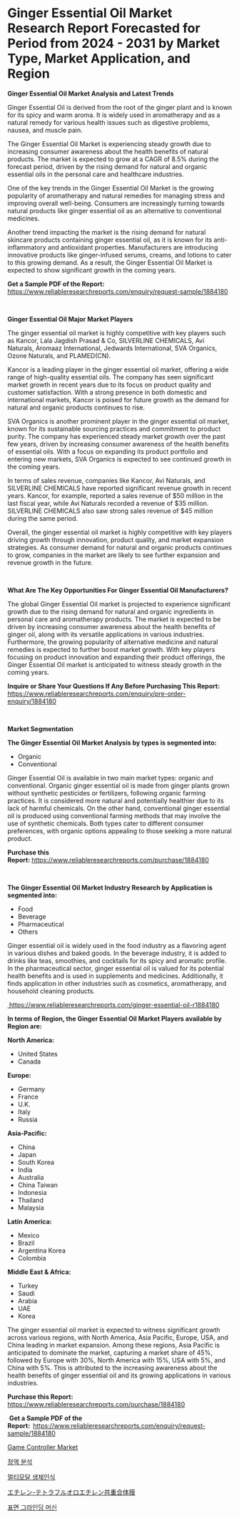 <p><h1>Ginger Essential Oil Market Research Report Forecasted for Period from 2024 -  2031 by Market Type, Market Application, and Region</h1></p><p><strong>Ginger Essential Oil Market Analysis and Latest Trends</strong></p>
<p><p>Ginger Essential Oil is derived from the root of the ginger plant and is known for its spicy and warm aroma. It is widely used in aromatherapy and as a natural remedy for various health issues such as digestive problems, nausea, and muscle pain.</p><p>The Ginger Essential Oil Market is experiencing steady growth due to increasing consumer awareness about the health benefits of natural products. The market is expected to grow at a CAGR of 8.5% during the forecast period, driven by the rising demand for natural and organic essential oils in the personal care and healthcare industries.</p><p>One of the key trends in the Ginger Essential Oil Market is the growing popularity of aromatherapy and natural remedies for managing stress and improving overall well-being. Consumers are increasingly turning towards natural products like ginger essential oil as an alternative to conventional medicines.</p><p>Another trend impacting the market is the rising demand for natural skincare products containing ginger essential oil, as it is known for its anti-inflammatory and antioxidant properties. Manufacturers are introducing innovative products like ginger-infused serums, creams, and lotions to cater to this growing demand. As a result, the Ginger Essential Oil Market is expected to show significant growth in the coming years.</p></p>
<p><strong>Get a Sample PDF of the Report:&nbsp;</strong> <a href="https://www.reliableresearchreports.com/enquiry/request-sample/1884180">https://www.reliableresearchreports.com/enquiry/request-sample/1884180</a></p>
<p>&nbsp;</p>
<p><strong>Ginger Essential Oil Major Market Players</strong></p>
<p><p>The ginger essential oil market is highly competitive with key players such as Kancor, Lala Jagdish Prasad & Co, SILVERLINE CHEMICALS, Avi Naturals, Aromaaz International, Jedwards International, SVA Organics, Ozone Naturals, and PLAMED(CN).</p><p>Kancor is a leading player in the ginger essential oil market, offering a wide range of high-quality essential oils. The company has seen significant market growth in recent years due to its focus on product quality and customer satisfaction. With a strong presence in both domestic and international markets, Kancor is poised for future growth as the demand for natural and organic products continues to rise.</p><p>SVA Organics is another prominent player in the ginger essential oil market, known for its sustainable sourcing practices and commitment to product purity. The company has experienced steady market growth over the past few years, driven by increasing consumer awareness of the health benefits of essential oils. With a focus on expanding its product portfolio and entering new markets, SVA Organics is expected to see continued growth in the coming years.</p><p>In terms of sales revenue, companies like Kancor, Avi Naturals, and SILVERLINE CHEMICALS have reported significant revenue growth in recent years. Kancor, for example, reported a sales revenue of $50 million in the last fiscal year, while Avi Naturals recorded a revenue of $35 million. SILVERLINE CHEMICALS also saw strong sales revenue of $45 million during the same period.</p><p>Overall, the ginger essential oil market is highly competitive with key players driving growth through innovation, product quality, and market expansion strategies. As consumer demand for natural and organic products continues to grow, companies in the market are likely to see further expansion and revenue growth in the future.</p></p>
<p>&nbsp;</p>
<p><strong>What Are The Key Opportunities For Ginger Essential Oil Manufacturers?</strong></p>
<p><p>The global Ginger Essential Oil market is projected to experience significant growth due to the rising demand for natural and organic ingredients in personal care and aromatherapy products. The market is expected to be driven by increasing consumer awareness about the health benefits of ginger oil, along with its versatile applications in various industries. Furthermore, the growing popularity of alternative medicine and natural remedies is expected to further boost market growth. With key players focusing on product innovation and expanding their product offerings, the Ginger Essential Oil market is anticipated to witness steady growth in the coming years.</p></p>
<p><strong>Inquire or Share Your Questions If Any Before Purchasing This Report:</strong> <a href="https://www.reliableresearchreports.com/enquiry/pre-order-enquiry/1884180">https://www.reliableresearchreports.com/enquiry/pre-order-enquiry/1884180</a></p>
<p>&nbsp;</p>
<p><strong>Market Segmentation</strong></p>
<p><strong>The Ginger Essential Oil Market Analysis by types is segmented into:</strong></p>
<p><ul><li>Organic</li><li>Conventional</li></ul></p>
<p><p>Ginger Essential Oil is available in two main market types: organic and conventional. Organic ginger essential oil is made from ginger plants grown without synthetic pesticides or fertilizers, following organic farming practices. It is considered more natural and potentially healthier due to its lack of harmful chemicals. On the other hand, conventional ginger essential oil is produced using conventional farming methods that may involve the use of synthetic chemicals. Both types cater to different consumer preferences, with organic options appealing to those seeking a more natural product.</p></p>
<p><strong>Purchase this Report:&nbsp;</strong><a href="https://www.reliableresearchreports.com/purchase/1884180">https://www.reliableresearchreports.com/purchase/1884180</a></p>
<p>&nbsp;</p>
<p><strong>The Ginger Essential Oil Market Industry Research by Application is segmented into:</strong></p>
<p><ul><li>Food</li><li>Beverage</li><li>Pharmaceutical</li><li>Others</li></ul></p>
<p><p>Ginger essential oil is widely used in the food industry as a flavoring agent in various dishes and baked goods. In the beverage industry, it is added to drinks like teas, smoothies, and cocktails for its spicy and aromatic profile. In the pharmaceutical sector, ginger essential oil is valued for its potential health benefits and is used in supplements and medicines. Additionally, it finds application in other industries such as cosmetics, aromatherapy, and household cleaning products.</p></p>
<p><a href="https://www.reliableresearchreports.com/ginger-essential-oil-r1884180">&nbsp;https://www.reliableresearchreports.com/ginger-essential-oil-r1884180</a></p>
<p><strong>In terms of Region, the Ginger Essential Oil Market Players available by Region are:</strong></p>
<p>
    <p> <strong> North America: </strong>
        <ul>
            <li>United States</li>
            <li>Canada</li>
        </ul>
        </p> 
    <p> <strong> Europe: </strong>
        <ul>
            <li>Germany</li>
            <li>France</li>
            <li>U.K.</li>
            <li>Italy</li>
            <li>Russia</li>
        </ul>
        </p> 
    <p> <strong> Asia-Pacific: </strong>
        <ul>
            <li>China</li>
            <li>Japan</li>
            <li>South Korea</li>
            <li>India</li>
            <li>Australia</li>
            <li>China Taiwan</li>
            <li>Indonesia</li>
            <li>Thailand</li>
            <li>Malaysia</li>
        </ul>
        </p> 
    <p> <strong> Latin America: </strong>
        <ul>
            <li>Mexico</li>
            <li>Brazil</li>
            <li>Argentina Korea</li>
            <li>Colombia</li>
        </ul>
        </p> 
    <p> <strong> Middle East & Africa: </strong>
        <ul>
            <li>Turkey</li>
            <li>Saudi</li>
            <li>Arabia</li>
            <li>UAE</li>
            <li>Korea</li>
        </ul>
    </p>
    </p>
<p><p>The ginger essential oil market is expected to witness significant growth across various regions, with North America, Asia Pacific, Europe, USA, and China leading in market expansion. Among these regions, Asia Pacific is anticipated to dominate the market, capturing a market share of 45%, followed by Europe with 30%, North America with 15%, USA with 5%, and China with 5%. This is attributed to the increasing awareness about the health benefits of ginger essential oil and its growing applications in various industries.</p></p>
<p><strong>Purchase this Report: </strong><a href="https://www.reliableresearchreports.com/purchase/1884180">https://www.reliableresearchreports.com/purchase/1884180</a></p>
<p>&nbsp;<strong>Get a Sample PDF of the Report:&nbsp;&nbsp;</strong><a href="https://www.reliableresearchreports.com/enquiry/request-sample/1884180">https://www.reliableresearchreports.com/enquiry/request-sample/1884180</a></p>
<p><strong></strong></p>
<p><p><a href="https://github.com/Valeridd446677/Market-Research-Report-List-1/blob/main/game-controller-market.md">Game Controller Market</a></p><p><a href="https://medium.com/@simeonbode1/%EC%A0%95%EC%95%A1-%EB%B6%84%EC%84%9D-%EC%8B%9C%EC%9E%A5-%EC%A1%B0%EC%82%AC-%EB%B3%B4%EA%B3%A0%EC%84%9C%EC%97%90%EB%8A%94-2024%EB%85%84%EB%B6%80%ED%84%B0-2031%EB%85%84%EA%B9%8C%EC%A7%80-cagr%EB%A1%9C-%EC%98%88%EC%B8%A1%EB%90%9C-%EC%8B%9C%EC%9E%A5-%EA%B7%9C%EB%AA%A8-%EC%A0%90%EC%9C%A0%EC%9C%A8-%EB%B0%8F-%EC%84%B1%EC%9E%A5%EB%A5%A0-%EB%B6%84%EC%84%9D%EC%9D%B4-%ED%8F%AC%ED%95%A8%EB%90%98%EC%96%B4-%EC%9E%88%EC%8A%B5%EB%8B%88%EB%8B%A4-1bd383533ee4">정액 분석</a></p><p><a href="https://medium.com/@joeyjohns20/%EB%8B%A4%EC%A4%91-%EB%AA%A8%EB%8B%AC-%EB%B0%94%EC%9D%B4%EC%98%A4%EB%A9%94%ED%8A%B8%EB%A6%AD%EC%8A%A4-%EC%8B%9C%EC%9E%A5-%EC%A1%B0%EC%82%AC-%EB%B3%B4%EA%B3%A0%EC%84%9C%EB%8A%94-%EC%8B%9C%EC%9E%A5-%EA%B7%9C%EB%AA%A8-%EC%A0%90%EC%9C%A0%EC%9C%A8-%EB%B0%8F-%EC%84%B1%EC%9E%A5%EB%A5%A0%EC%97%90-%EB%8C%80%ED%95%9C-%EB%B6%84%EC%84%9D%EC%9D%84-%ED%8F%AC%ED%95%A8%ED%95%98%EC%97%AC-2024%EB%85%84%EB%B6%80%ED%84%B0-2031%EB%85%84%EA%B9%8C%EC%A7%80-%EC%98%88%EC%83%81%EB%90%98%EB%8A%94-cagr-%EC%98%88%EC%B8%A1%EC%9D%84-%ED%8F%AC%ED%95%A8%ED%95%9C%EB%8B%A4-10b9bd49c279">멀티모달 생체인식</a></p><p><a href="https://github.com/KaliMetz2023/Market-Research-Report-List-1/blob/main/3840608142208.md">エチレン-テトラフルオロエチレン共重合体膜</a></p><p><a href="https://github.com/Tristiarton768456/Market-Research-Report-List-2/blob/main/1385710150023.md">표면 그라인딩 머신</a></p></p>